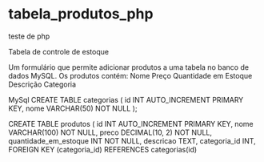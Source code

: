 # tabela_produtos_php
teste de php 

Tabela de controle de estoque


Um formulário que permite adicionar produtos a uma tabela no banco de dados MySQL.
Os produtos contém:
Nome 
Preço 
Quantidade em Estoque 
Descrição
Categoria 



MySql
CREATE TABLE categorias (
    id INT AUTO_INCREMENT PRIMARY KEY,
    nome VARCHAR(50) NOT NULL
);

CREATE TABLE produtos (
    id INT AUTO_INCREMENT PRIMARY KEY,
    nome VARCHAR(100) NOT NULL,
    preco DECIMAL(10, 2) NOT NULL,
    quantidade_em_estoque INT NOT NULL,
    descricao TEXT,
    categoria_id INT,
    FOREIGN KEY (categoria_id) REFERENCES categorias(id)

